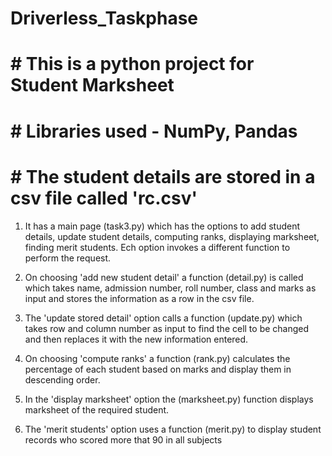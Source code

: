# Driverless_Taskphase

# # This is a python project for Student Marksheet

# # Libraries used - NumPy, Pandas

# # The student details are stored in a csv file called 'rc.csv'

1. It has a main page (task3.py) which has the options to add student details, update student details, computing ranks, displaying marksheet, finding merit students. Ech option invokes a different function to perform the request.

2. On choosing 'add new student detail' a function (detail.py) is called which takes name, admission number, roll number, class and marks as input and stores the information as a row in the csv file.

3. The 'update stored detail' option calls a function (update.py) which takes row and column number as input to find the cell to be changed and then replaces it with the new information entered.

4. On choosing 'compute ranks' a function (rank.py) calculates the percentage of each student based on marks and display them in descending order.

5. In the 'display marksheet' option the (marksheet.py) function displays marksheet of the required student.

6. The 'merit students' option uses a function (merit.py) to display student records who scored more that 90 in all subjects
